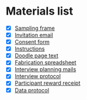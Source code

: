 # Materials list

- [x] [Sampling frame](sampling_frame/full_frame.csv)
- [x] [Invitation email](invitation-email.md)
- [x] [Consent form](consent-form.md)
- [x] [Instructions](instructions.md)
- [x] [Doodle page text](doodle.md)
- [x] [Fabrication spreadsheet](templateUNLOCKED.xlsx)
- [x] [Interview planning mails](interview-planning.md)
- [x] [Interview protocol](interview-protocol.md)
- [x] [Participant reward receipt](receipt.odt)
- [x] [Data protocol](data-protocol.md)